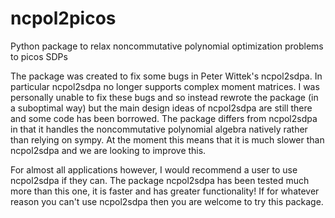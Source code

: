 # ncpol2picos
Python package to relax noncommutative polynomial optimization problems to picos SDPs

The package was created to fix some bugs in Peter Wittek's ncpol2sdpa. In particular ncpol2sdpa no longer supports complex moment matrices. I was personally unable to fix these bugs and so instead rewrote the package (in a suboptimal way) but the main design ideas of ncpol2sdpa are still there and some code has been borrowed. The package differs from ncpol2sdpa in that it handles the noncommutative polynomial algebra natively rather than relying on sympy. At the moment this means that it is much slower than ncpol2sdpa and we are looking to improve this. 

For almost all applications however, I would recommend a user to use ncpol2sdpa if they can. The package ncpol2sdpa has been tested much more than this one, it is faster and has greater functionality! If for whatever reason you can't use ncpol2sdpa then you are welcome to try this package. 

